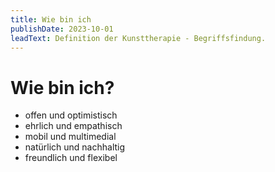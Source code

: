 ```yaml
---
title: Wie bin ich
publishDate: 2023-10-01
leadText: Definition der Kunsttherapie - Begriffsfindung. 
---
```


# Wie bin ich?

+ offen und optimistisch
+ ehrlich und empathisch
+ mobil und multimedial
+ natürlich und nachhaltig
+ freundlich und flexibel

